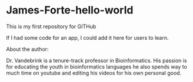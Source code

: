 # James-Forte-hello-world
This is my first repository for GITHub

If I had some code for an app, I could add it here for users to learn. 

About the author:

Dr. Vandebrink is a tenure-track professor in Bioinformatics. His passion is for educating the youth in bioinformatics languages he also spends way to much time on youtube and editing his videos for his own personal good. 
